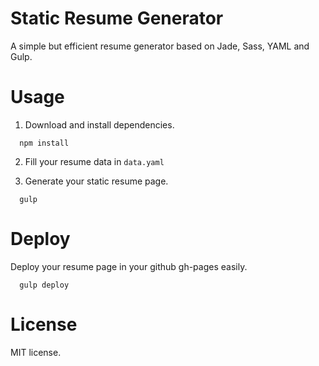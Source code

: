 # Static Resume Generator

A simple but efficient resume generator based on Jade, Sass, YAML and Gulp.

# Usage

1. Download and install dependencies.
```
  npm install
```  

2. Fill your resume data in `data.yaml`

3. Generate your static resume page.
```
  gulp
```
  
# Deploy
Deploy your resume page in your github gh-pages easily.
```
  gulp deploy
```
  
# License

MIT license.
